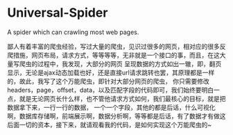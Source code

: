 # Universal-Spider
A spider which can crawling most web pages.

鄙人有着丰富的爬虫经验，写过大量的爬虫，见识过很多的网页，相对应的很多反爬措施，网页布局，请求方式，等等等等，无非就是一个接口的事，而且，在这大量写爬虫的过程中，我发现，大部分的网页
呈现数据的方式如出一辙，即，翻页显示，无论是ajax动态加载也好，还是直接url请求跳转也罢，其原理都是一样的，故此，我写了这个万能爬虫，即针对大部分网页的爬虫，
你只需要修改headers，page，offset，data，以及匹配字段的代码即可，我们始终要明白一点，就是无论网页长什么样，也不管他请求方式如何，我们最核心的目标，就是把数据拿下来，一行一行的数据，
一个一个字段，其他的都是后话，什么可视化啊，数据库存储啊，前端展示啊，数据分析啊，等等都是后话，有了数据才有做这后面一切的资本，接下来，就请观看我的代码，是如何实现这个万能爬虫的~
